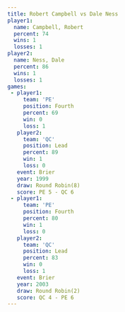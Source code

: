 ```yaml
---
title: Robert Campbell vs Dale Ness
player1:                
  name: Campbell, Robert
  percent: 74           
  wins: 1               
  losses: 1             
player2:                
  name: Ness, Dale      
  percent: 86           
  wins: 1               
  losses: 1             
games:
 - player1:          
     team: 'PE'      
     position: Fourth
     percent: 69     
     win: 0          
     loss: 1         
   player2:        
     team: 'QC'    
     position: Lead
     percent: 89   
     win: 1        
     loss: 0       
   event: Brier        
   year: 1999          
   draw: Round Robin(8)
   score: PE 5 - QC 6  
 - player1:          
     team: 'PE'      
     position: Fourth
     percent: 80     
     win: 1          
     loss: 0         
   player2:        
     team: 'QC'    
     position: Lead
     percent: 83   
     win: 0        
     loss: 1       
   event: Brier        
   year: 2003          
   draw: Round Robin(2)
   score: QC 4 - PE 6  
---
```

